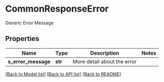 # CommonResponseError

Generic Error Message
## Properties
Name | Type | Description | Notes
------------ | ------------- | ------------- | -------------
**s_error_message** | **str** | More detail about the error | 

[[Back to Model list]](../README.md#documentation-for-models) [[Back to API list]](../README.md#documentation-for-api-endpoints) [[Back to README]](../README.md)


